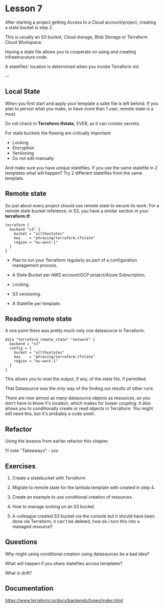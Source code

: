 # Lesson 7

After starting a project getting Access to a Cloud account/project, creating a state bucket is step 2.

This is usually an S3 bucket, Cloud storage, Blob Storage or Terraform Cloud Workspace.

Having a state file allows you to cooperate on using and creating infrastrucuture code.

A statefiles' location is determined when you invoke Terraform init.

--

## Local State

When you first start and apply your template a satte file is left behind.
If you plan to persist what you make, or have more than 1 user, remote state is a must.

Do not check in **Terraform.tfstate**, EVER, as it can contain secrets.

For state buckets the flowing are critically important:

- Locking
- Encryption
- Versioning
- Do not edit manually

And make sure you have unique statefiles. If you use the same statefile in 2 templates what will happen? Try 2 different statefiles from the same template.

## Remote state

So just about every project should use remote state to secure its work.
For a remote state bucket reference, in S3, you have a similar section in your **terraform.tf**:

```HCL
terraform {
  backend "s3" {
    bucket = "allthestates"
    key    = "phrasing/terraform.tfstate"
    region = "eu-west-1"
  }
}
```

- Plan to run your Terraform regularly as part of a configuration management process.

- A State Bucket per AWS account/GCP project/Azure Subscription.

- Locking.

- S3 versioning.

- A Statefile per template.

## Reading remote state

A one point there was pretty much only one datasource in Terraform:

```HCL
data "terraform_remote_state" "network" {
  backend = "s3"
  config = {
    bucket = "allthestates"
    key    = "phrasing/terraform.tfstate"
    region = "eu-west-1"
  }
}
```

This allows you to read the output, if any, of the state file, if permitted.

That Datasource was the only way of the finding out results of other runs.

There are now almost as many datasource objects as resources, so you  don't have to know it's location, which makes for looser coupling.
It also allows you to conditionally create or read objects in Terraform.
You might still need this, but it's probably a code smell.

## Refactor

Using the lessons from earlier refactor this chapter.

!!! note "Takeaways"
    - xxx

## Exercises

1. Create a statebucket with Terraform.

2. Migrate to remote state for the lambda template with created in step 4.

3. Create an example to use conditional creation of resources.

4. How to manage locking on an S3 bucket.

5. A colleague created S3 bucket via the console but it should have been done via Terraform, it can't be deleted, how do i turn this into a managed resource?

## Questions

Why might using conditional creation using datasources be a bad idea?

What will happen if you share statefiles across templates?

What is drift?

## Documentation

<https://www.terraform.io/docs/backends/types/index.html>
